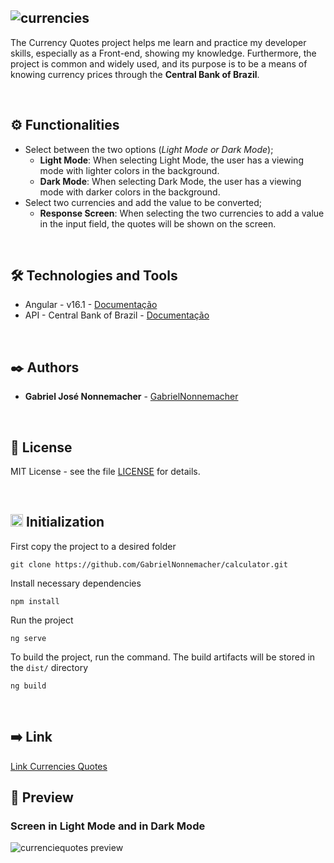 ![currencies](https://github.com/GabrielNonnemacher/currencies-quotes/assets/87139289/e2a2068b-f206-45c2-9f54-afb9b3bc2c01)
--------

The Currency Quotes project helps me learn and practice my developer skills, especially as a Front-end, showing my knowledge. Furthermore, the project is common and widely used, and its purpose is to be a means of knowing currency prices through the **Central Bank of Brazil**.

<br/>

## ⚙️ Functionalities

* Select between the two options (*Light Mode or Dark Mode*);
  * **Light Mode**: When selecting Light Mode, the user has a viewing mode with lighter colors in the background.
  * **Dark Mode**: When selecting Dark Mode, the user has a viewing mode with darker colors in the background.
* Select two currencies and add the value to be converted;
  * **Response Screen**: When selecting the two currencies to add a value in the input field, the quotes will be shown on the screen.

<br/>

## 🛠️ Technologies and Tools

* Angular - v16.1 - [Documentação](https://angular.io)
* API - Central Bank of Brazil - [Documentação](https://www.bcb.gov.br)
  
<br/>

## ✒️ Authors

* **Gabriel José Nonnemacher** - [GabrielNonnemacher](https://github.com/GabrielNonnemacher)

<br/>

## 📄 License

MIT License - see the file [LICENSE](https://github.com/GabrielNonnemacher/currencies-quotes/blob/master/LICENSE) for details.

<br/>

## <img height="20px" src="https://cdn-icons-png.flaticon.com/512/352/352163.png"> Initialization

First copy the project to a desired folder
```
git clone https://github.com/GabrielNonnemacher/calculator.git
```
Install necessary dependencies
```
npm install
```
Run the project
```
ng serve
```
To build the project, run the command. The build artifacts will be stored in the `dist/` directory
```
ng build
```

<br/>

## ➡️ Link
<a href="https://gabriel-nonnemacher-currencies-quotes.vercel.app" target="_blank" rel="noopener noreferrer">Link Currencies Quotes<a/>
<br/>

## 👀 Preview
### Screen in Light Mode and in Dark Mode
![currenciequotes preview](https://github.com/GabrielNonnemacher/currencies-quotes/assets/87139289/affed2f3-bf21-49c1-84b8-2503497066f2)

